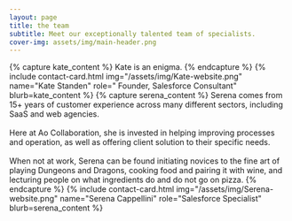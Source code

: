 ```yaml
---
layout: page
title: the team
subtitle: Meet our exceptionally talented team of specialists.
cover-img: assets/img/main-header.png 
---
```


<div class="card-holder">
{% capture kate_content %}
Kate is an enigma.
{% endcapture %}
{% include contact-card.html img="/assets/img/Kate-website.png" name="Kate Standen" role=" Founder, Salesforce Consultant" blurb=kate_content %}
{% capture serena_content %}
Serena comes from 15+ years of customer experience across many different sectors, including SaaS and web agencies.
<br/><br/>
Here at Ao Collaboration, she is invested in helping improving processes and operation, as well as offering client solution to their specific needs.
<br/><br/>
When not at work, Serena can be found initiating novices to the fine art of playing Dungeons and Dragons, cooking food and pairing it with wine, and lecturing people on what ingredients do and do not go on pizza.
{% endcapture %}
{% include contact-card.html img="/assets/img/Serena-website.png" name="Serena Cappellini" role="Salesforce Specialist" blurb=serena_content %}
</div>

